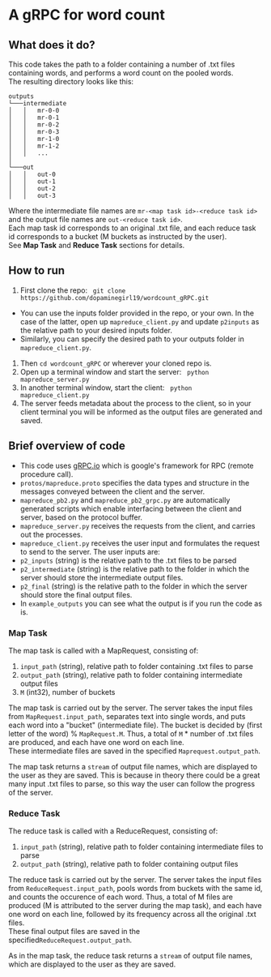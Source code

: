# A gRPC for word count #

## What does it do? ##
This code takes the path to a folder containing a number of .txt files containing words, and performs a word count on the pooled words. <br>
The resulting directory looks like this:

```
outputs
└───intermediate
│   │   mr-0-0
│   │   mr-0-1
│   │   mr-0-2
│   │   mr-0-3
│   │   mr-1-0
│   │   mr-1-2
│   │   ...
│   
└───out
│   │   out-0
│   │   out-1
│   │   out-2
│   │   out-3
```
Where the intermediate file names are ```mr-<map task id>-<reduce task id>``` and the output file names are ```out-<reduce task id>```. <br>
Each map task id corresponds to an original .txt file, and each reduce task id corresponds to a bucket (M buckets as instructed by the user).<br>
See **Map Task** and **Reduce Task** sections for details.
 
 ## How to run ##
1. First clone the repo:
 ``` git clone https://github.com/dopaminegirl19/wordcount_gRPC.git```
 - You can use the inputs folder provided in the repo, or your own. In the case of the latter, open up  ```mapreduce_client.py``` and update  ```p2inputs``` as the relative path to your desired inputs folder.
 - Similarly, you can specify the desired path to your outputs folder in  ```mapreduce_client.py```.
1. Then ```cd wordcount_gRPC``` or wherever your cloned repo is.
1. Open up a terminal window and start the server:
 ``` python mapreduce_server.py```
1. In another terminal window, start the client:
  ``` python mapreduce_client.py```
1. The server feeds metadata about the process to the client, so in your client terminal you will be informed as the output files are generated and saved. 
 
## Brief overview of code ##
 - This code uses [gRPC.io](https://grpc.io/) which is google's framework for RPC (remote procedure call). 
 -  ```protos/mapreduce.proto``` specifies the data types and structure in the messages conveyed between the client and the server.
 -  ```mapreduce_pb2.py``` and  ```mapreduce_pb2_grpc.py``` are automatically generated scripts which enable interfacing between the client and server, based on the protocol buffer.
 -  ```mapreduce_server.py``` receives the requests from the client, and carries out the processes.
 -  ```mapreduce_client.py``` receives the user input and formulates the request to send to the server. The user inputs are:
   -  ```p2_inputs``` (string) is the relative path to the .txt files to be parsed 
   - ```p2_intermediate``` (string) is the relative path to the folder in which the server should store the intermediate output files.
   - ```p2_final``` (string) is the relative path to the folder in which the server should store the final output files. 
 - In ```example_outputs``` you can see what the output is if you run the code as is. 
 
 ### Map Task ###
 The map task is called with a MapRequest, consisting of:
 1. ```input_path``` (string), relative path to folder containing .txt files to parse
 1. ```output_path``` (string), relative path to folder containing intermediate output files
 1. ```M``` (int32), number of buckets <br>

 The map task is carried out by the server. The server takes the input files from ```MapRequest.input_path```, separates text into single words, and puts each word into a "bucket" (intermediate file). The bucket is decided by (first letter of the word) % ```MapRequest.M```. Thus, a total of ```M``` * number of .txt files are produced, and each have one word on each line.<br>
 These intermediate files are saved in the specified ```Maprequest.output_path```.<br>
 
The map task returns a ```stream``` of output file names, which are displayed to the user as they are saved. This is because in theory there could be a great many input .txt files to parse, so this way the user can follow the progress of the server. 
 
 ### Reduce Task ###
 The reduce task is called with a ReduceRequest, consisting of:
 1. ```input_path``` (string), relative path to folder containing intermediate files to parse
 1. ```output_path``` (string), relative path to folder containing output files
 
 The reduce task is carried out by the server. The server takes the input files from ```ReduceRequest.input_path```, pools words from buckets with the same id, and counts the occurence of each word. Thus, a total of M files are produced (M is attributed to the server during the map task), and each have one word on each line, followed by its frequency across all the original .txt files.<br>
 These final output files are saved in the specified```ReduceRequest.output_path```.<br>
 
 As in the map task, the reduce task returns a ```stream``` of output file names, which are displayed to the user as they are saved. 
 
 
